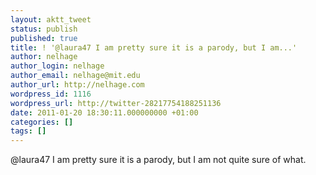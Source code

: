 ```yaml
---
layout: aktt_tweet
status: publish
published: true
title: ! '@laura47 I am pretty sure it is a parody, but I am...'
author: nelhage
author_login: nelhage
author_email: nelhage@mit.edu
author_url: http://nelhage.com
wordpress_id: 1116
wordpress_url: http://twitter-28217754188251136
date: 2011-01-20 18:30:11.000000000 +01:00
categories: []
tags: []
---
```

@laura47 I am pretty sure it is a parody, but I am not quite sure of what.
